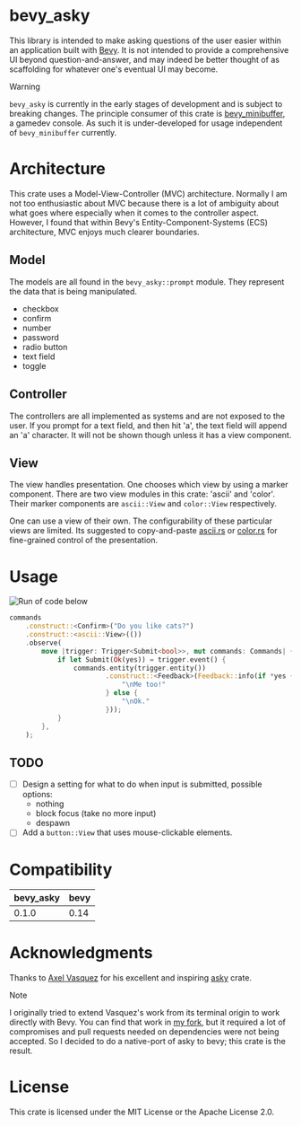 # bevy_asky

This library is intended to make asking questions of the user easier within an
application built with [Bevy](https://bevyengine.org). It is not
intended to provide a comprehensive UI beyond question-and-answer, and may
indeed be better thought of as scaffolding for whatever one's eventual UI may
become.

> [!WARNING]
> `bevy_asky` is currently in the early stages of development and is subject to
> breaking changes. The principle consumer of this crate is
> [bevy_minibuffer](https://github.com/shanecelis/bevy_minibuffer), a gamedev
> console. As such it is under-developed for usage independent of
> `bevy_minibuffer` currently.

# Architecture

This crate uses a Model-View-Controller (MVC) architecture. Normally I am not
too enthusiastic about MVC because there is a lot of ambiguity about what goes
where especially when it comes to the controller aspect. However, I found that
within Bevy's Entity-Component-Systems (ECS) architecture, MVC enjoys much
clearer boundaries.

## Model

The models are all found in the `bevy_asky::prompt` module. They represent the
data that is being manipulated.

- checkbox
- confirm 
- number
- password
- radio button
- text field
- toggle

## Controller

The controllers are all implemented as systems and are not exposed to the user.
If you prompt for a text field, and then hit 'a', the text field will append an
'a' character. It will not be shown though unless it has a view component.

## View

The view handles presentation. One chooses which view by using a marker
component. There are two view modules in this crate: 'ascii' and 'color'. Their
marker components are `ascii::View` and `color::View` respectively.

One can use a view of their own. The configurability of these particular views
are limited. Its suggested to copy-and-paste [ascii.rs](/src/view/ascii.rs) or
[color.rs](/src/view/colors.rs) for fine-grained control of the presentation.

# Usage

![Run of code below](https://github.com/user-attachments/assets/3570dc94-2042-494c-b926-dfa06ea30cb6)

```rust
commands
    .construct::<Confirm>("Do you like cats?")
    .construct::<ascii::View>(())
    .observe(
        move |trigger: Trigger<Submit<bool>>, mut commands: Commands| {
            if let Submit(Ok(yes)) = trigger.event() {
                commands.entity(trigger.entity())
                        .construct::<Feedback>(Feedback::info(if *yes {
                            "\nMe too!"
                        } else {
                            "\nOk."
                        }));
            }
        },
    );
```

## TODO

- [ ] Design a setting for what to do when input is submitted, possible options:
  - nothing
  - block focus (take no more input)
  - despawn
- [ ] Add a `button::View` that uses mouse-clickable elements.

# Compatibility

| bevy_asky | bevy |
|-----------|------|
| 0.1.0     | 0.14 |

# Acknowledgments
Thanks to [Axel Vasquez](https://github.com/axelvc) for his excellent and
inspiring [asky](https://github.com/axelvc/asky) crate. 

> [!NOTE] 
> I originally tried to extend Vasquez's work from its terminal origin to work
> directly with Bevy. You can find that work in [my
> fork](https://github.com/shanecelis/asky), but it required a lot of
> compromises and pull requests needed on dependencies were not being accepted.
> So I decided to do a native-port of asky to bevy; this crate is the
> result.

# License

This crate is licensed under the MIT License or the Apache License 2.0.
